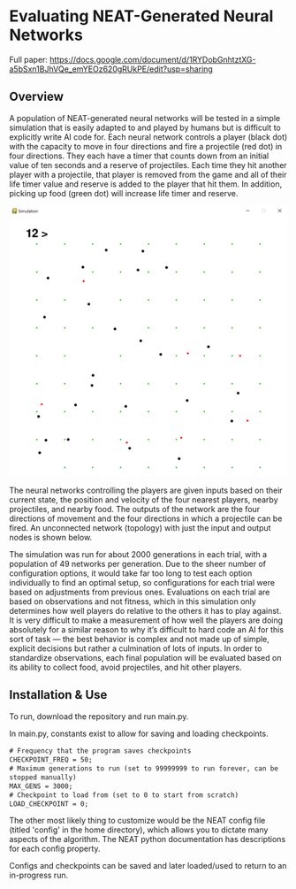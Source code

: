 # Evaluating NEAT-Generated Neural Networks

Full paper: https://docs.google.com/document/d/1RYDobGnhtztXG-a5bSxn1BJhVQe_emYEOz620gRUkPE/edit?usp=sharing

## Overview

A population of NEAT-generated neural networks will be tested in a simple simulation that is easily adapted to and played by humans but is difficult to explicitly write AI code for. Each neural network controls a player (black dot) with the capacity to move in four directions and fire a projectile (red dot) in four directions. They each have a timer that counts down from an initial value of ten seconds and a reserve of projectiles. Each time they hit another player with a projectile, that player is removed from the game and all of their life timer value and reserve is added to the player that hit them. In addition, picking up food (green dot) will increase life timer and reserve.

![game board](https://github.com/calvinhirsch/neuroevolution-research-project/blob/master/screenshots/sample-game.png)

The neural networks controlling the players are given inputs based on their current state, the position and velocity of the four nearest players, nearby projectiles, and nearby food. The outputs of the network are the four directions of movement and the four directions in which a projectile can be fired. An unconnected network (topology) with just the input and output nodes is shown below.

The simulation was run for about 2000 generations in each trial, with a population of 49 networks per generation. Due to the sheer number of configuration options, it would take far too long to test each option individually to find an optimal setup, so configurations for each trial were based on adjustments from previous ones. Evaluations on each trial are based on observations and not fitness, which in this simulation only determines how well players do relative to the others it has to play against. It is very difficult to make a measurement of how well the players are doing absolutely for a similar reason to why it’s difficult to hard code an AI for this sort of task — the best behavior is complex and not made up of simple, explicit decisions but rather a culmination of lots of inputs. In order to standardize observations, each final population will be evaluated based on its ability to collect food, avoid projectiles, and hit other players.

## Installation & Use

To run, download the repository and run main.py.

In main.py, constants exist to allow for saving and loading checkpoints.
```
# Frequency that the program saves checkpoints
CHECKPOINT_FREQ = 50;
# Maximum generations to run (set to 99999999 to run forever, can be stopped manually)
MAX_GENS = 3000;
# Checkpoint to load from (set to 0 to start from scratch)
LOAD_CHECKPOINT = 0;
```

The other most likely thing to customize would be the NEAT config file (titled 'config' in the home directory), which allows you to dictate many aspects of the algorithm. The NEAT python documentation has descriptions for each config property.

Configs and checkpoints can be saved and later loaded/used to return to an in-progress run.